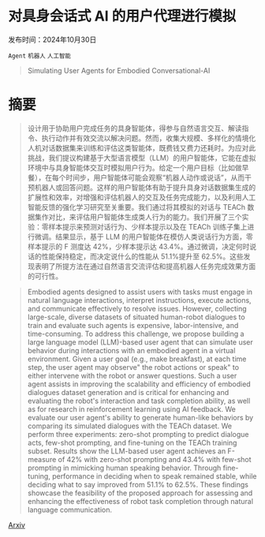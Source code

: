 # 对具身会话式 AI 的用户代理进行模拟

发布时间：2024年10月30日

`Agent` `机器人` `人工智能`

> Simulating User Agents for Embodied Conversational-AI

# 摘要

> 设计用于协助用户完成任务的具身智能体，得参与自然语言交互、解读指令、执行动作并有效交流以解决问题。然而，收集大规模、多样化的情境化人机对话数据集来训练和评估这类智能体，既费钱又费力还耗时。为应对此挑战，我们提议构建基于大型语言模型（LLM）的用户智能体，它能在虚拟环境中与具身智能体交互时模拟用户行为。给定一个用户目标（比如做早餐），在每个时间步，用户智能体可能会观察“机器人动作或说话”，从而干预机器人或回答问题。这样的用户智能体有助于提升具身对话数据集生成的扩展性和效率，对增强和评估机器人的交互及任务完成能力，以及利用人工智能反馈的强化学习研究至关重要。我们通过将其模拟的对话与 TEACh 数据集作对比，来评估用户智能体生成类人行为的能力。我们开展了三个实验：零样本提示来预测对话行为、少样本提示以及在 TEACh 训练子集上进行微调。结果显示，基于 LLM 的用户智能体在模仿人类说话行为方面，零样本提示的 F 测度达 42%，少样本提示达 43.4%。通过微调，决定何时说话的性能保持稳定，而决定说什么的性能从 51.1%提升至 62.5%。这些发现表明了所提方法在通过自然语言交流评估和提高机器人任务完成效果方面的可行性。

> Embodied agents designed to assist users with tasks must engage in natural language interactions, interpret instructions, execute actions, and communicate effectively to resolve issues. However, collecting large-scale, diverse datasets of situated human-robot dialogues to train and evaluate such agents is expensive, labor-intensive, and time-consuming. To address this challenge, we propose building a large language model (LLM)-based user agent that can simulate user behavior during interactions with an embodied agent in a virtual environment. Given a user goal (e.g., make breakfast), at each time step, the user agent may observe" the robot actions or speak" to either intervene with the robot or answer questions. Such a user agent assists in improving the scalability and efficiency of embodied dialogues dataset generation and is critical for enhancing and evaluating the robot's interaction and task completion ability, as well as for research in reinforcement learning using AI feedback. We evaluate our user agent's ability to generate human-like behaviors by comparing its simulated dialogues with the TEACh dataset. We perform three experiments: zero-shot prompting to predict dialogue acts, few-shot prompting, and fine-tuning on the TEACh training subset. Results show the LLM-based user agent achieves an F-measure of 42% with zero-shot prompting and 43.4% with few-shot prompting in mimicking human speaking behavior. Through fine-tuning, performance in deciding when to speak remained stable, while deciding what to say improved from 51.1% to 62.5%. These findings showcase the feasibility of the proposed approach for assessing and enhancing the effectiveness of robot task completion through natural language communication.

[Arxiv](https://arxiv.org/abs/2410.23535)